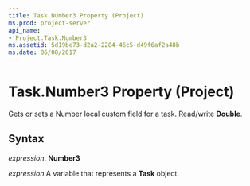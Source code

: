 ```yaml
---
title: Task.Number3 Property (Project)
ms.prod: project-server
api_name:
- Project.Task.Number3
ms.assetid: 5d19be73-d2a2-2284-46c5-d49f6af2a48b
ms.date: 06/08/2017
---
```



# Task.Number3 Property (Project)

Gets or sets a Number local custom field for a task. Read/write **Double**.


## Syntax

 _expression_. **Number3**

 _expression_ A variable that represents a **Task** object.


